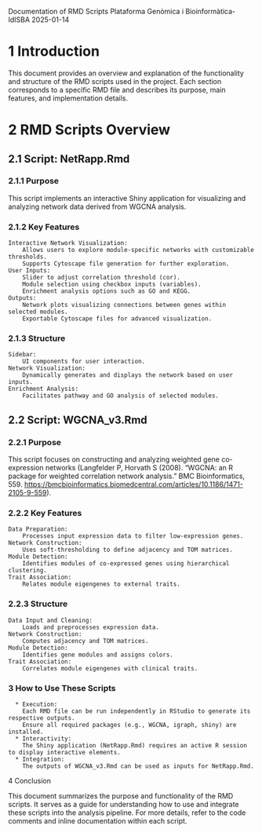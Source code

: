Documentation of RMD Scripts
Plataforma Genòmica i Bioinformàtica-IdISBA
2025-01-14

# 1 Introduction

This document provides an overview and explanation of the functionality and structure of the RMD scripts used in the project. Each section corresponds to a specific RMD file and describes its purpose, main features, and implementation details.
# 2 RMD Scripts Overview

## 2.1 Script: NetRapp.Rmd
### 2.1.1 Purpose

This script implements an interactive Shiny application for visualizing and analyzing network data derived from WGCNA analysis.
### 2.1.2 Key Features

    Interactive Network Visualization:
        Allows users to explore module-specific networks with customizable thresholds.
        Supports Cytoscape file generation for further exploration.
    User Inputs:
        Slider to adjust correlation threshold (cor).
        Module selection using checkbox inputs (variables).
        Enrichment analysis options such as GO and KEGG.
    Outputs:
        Network plots visualizing connections between genes within selected modules.
        Exportable Cytoscape files for advanced visualization.

### 2.1.3 Structure

    Sidebar:
        UI components for user interaction.
    Network Visualization:
        Dynamically generates and displays the network based on user inputs.
    Enrichment Analysis:
        Facilitates pathway and GO analysis of selected modules.

## 2.2 Script: WGCNA_v3.Rmd
### 2.2.1 Purpose

This script focuses on constructing and analyzing weighted gene co-expression networks (Langfelder P, Horvath S (2008). “WGCNA: an R package for weighted correlation network analysis.” BMC Bioinformatics, 559. https://bmcbioinformatics.biomedcentral.com/articles/10.1186/1471-2105-9-559).

### 2.2.2 Key Features

    Data Preparation:
        Processes input expression data to filter low-expression genes.
    Network Construction:
        Uses soft-thresholding to define adjacency and TOM matrices.
    Module Detection:
        Identifies modules of co-expressed genes using hierarchical clustering.
    Trait Association:
        Relates module eigengenes to external traits.

### 2.2.3 Structure

    Data Input and Cleaning:
        Loads and preprocesses expression data.
    Network Construction:
        Computes adjacency and TOM matrices.
    Module Detection:
        Identifies gene modules and assigns colors.
    Trait Association:
        Correlates module eigengenes with clinical traits.

### 3 How to Use These Scripts

      * Execution:
        Each RMD file can be run independently in RStudio to generate its respective outputs.
        Ensure all required packages (e.g., WGCNA, igraph, shiny) are installed.
      * Interactivity:
        The Shiny application (NetRapp.Rmd) requires an active R session to display interactive elements.
      * Integration:
        The outputs of WGCNA_v3.Rmd can be used as inputs for NetRapp.Rmd.

4 Conclusion

This document summarizes the purpose and functionality of the RMD scripts. It serves as a guide for understanding how to use and integrate these scripts into the analysis pipeline. For more details, refer to the code comments and inline documentation within each script.
